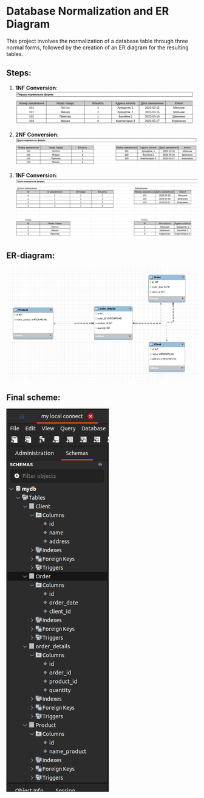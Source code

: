 # Database Normalization and ER Diagram

This project involves the normalization of a database table through three normal forms, followed by the creation of an ER diagram for the resulting tables.

## Steps:

1. **1NF Conversion**: ![1NF Screenshot](./p1_1-NF.png)

2. **2NF Conversion**: ![2NF Screenshot](./p2_2-NF.png)

3. **1NF Conversion**: ![3NF Screenshot](./p3_3-NF.png)

## ER-diagram:

![ER-diagram](./ER-diagram.png)

## Final scheme:

![Final scheme](./Workbench_scheme.png)
